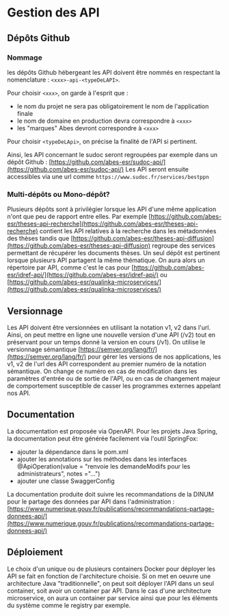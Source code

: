# Gestion des API

## Dépôts Github

### Nommage

les dépôts Github hébergeant les API doivent être nommés en respectant la nomenclature : `<xxx>-api-<typeDeLAPI>`.

Pour choisir `<xxx>`, on garde à l'esprit que :
- le nom du projet ne sera pas obligatoirement le nom de l'application finale
- le nom de domaine en production devra correspondre à `<xxx>`
- les "marques" Abes devront correspondre à `<xxx>`

Pour choisir `<typeDeLApi>`, on précise la finalité de l'API si pertinent.

Ainsi, les API concernant le sudoc seront regroupées par exemple dans un dépôt Github : [https://github.com/abes-esr/sudoc-api/](https://github.com/abes-esr/sudoc-api/)
Les API seront ensuite accessibles via une url comme `https://www.sudoc.fr/services/bestppn`

### Multi-dépôts ou Mono-dépôt?

Plusieurs dépôts sont à privilégier lorsque les API d'une même application n'ont que peu de rapport entre elles. Par exemple [https://github.com/abes-esr/theses-api-recherche](https://github.com/abes-esr/theses-api-recherche) contient les API relatives à la recherche dans les métadonnées des thèses tandis que [https://github.com/abes-esr/theses-api-diffusion](https://github.com/abes-esr/theses-api-diffusion) regroupe des services permettant de récupérer les documents thèses.
Un seul dépôt est pertinent lorsque plusieurs API partagent la même thématique. On aura alors un répertoire par API, comme c'est le cas pour [https://github.com/abes-esr/idref-api/](https://github.com/abes-esr/idref-api/) ou [https://github.com/abes-esr/qualinka-microservices/](https://github.com/abes-esr/qualinka-microservices/)

## Versionnage

Les API doivent être versionnées en utilisant la notation v1, v2 dans l'url. Ainsi, on peut mettre en ligne une nouvelle version d'une API (/v2) tout en préservant pour un temps donné la version en cours (/v1).
On utilise le versionnage sémantique [https://semver.org/lang/fr/](https://semver.org/lang/fr/) pour gérer les versions de nos applications, les v1, v2 de l'url des API correspondent au premier numéro de la notation sémantique.
On change ce numéro en cas de modification dans les paramètres d'entrée ou de sortie de l'API, ou en cas de changement majeur de comportement susceptible de casser les programmes externes appelant nos API.

## Documentation

La documentation est proposée via OpenAPI. Pour les projets Java Spring, la documentation peut être générée facilement via l'outil SpringFox:

* ajouter la dépendance dans le pom.xml
* ajouter les annotations sur les méthodes dans les interfaces @ApiOperation(value = "renvoie les demandeModifs pour les administrateurs", notes ="...")
* ajouter une classe SwaggerConfig

La documentation produite doit suivre les recommandations de la DINUM pour le partage des données par API dans l'administration : [https://www.numerique.gouv.fr/publications/recommandations-partage-donnees-api/](https://www.numerique.gouv.fr/publications/recommandations-partage-donnees-api/)

## Déploiement

Le choix d'un unique ou de plusieurs containers Docker pour déployer les API se fait en fonction de l'architecture choisie.
Si on met en oeuvre une architecture Java "traditionnelle", on peut soit déployer l'API dans un seul container, soit avoir un container par API. Dans le cas d'une architecture microservice, on aura un container par service ainsi que pour les éléments du système comme le registry par exemple.
  
